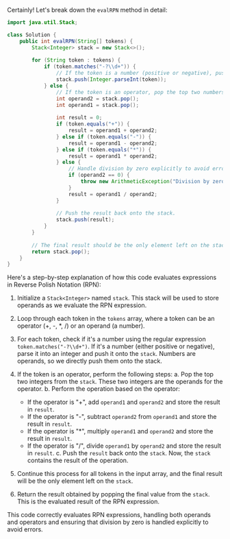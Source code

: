 Certainly! Let's break down the `evalRPN` method in detail:

```java
import java.util.Stack;

class Solution {
    public int evalRPN(String[] tokens) {
        Stack<Integer> stack = new Stack<>();
        
        for (String token : tokens) {
            if (token.matches("-?\\d+")) {
                // If the token is a number (positive or negative), push it onto the stack.
                stack.push(Integer.parseInt(token));
            } else {
                // If the token is an operator, pop the top two numbers from the stack and apply the operator.
                int operand2 = stack.pop();
                int operand1 = stack.pop();
                
                int result = 0;
                if (token.equals("+")) {
                    result = operand1 + operand2;
                } else if (token.equals("-")) {
                    result = operand1 - operand2;
                } else if (token.equals("*")) {
                    result = operand1 * operand2;
                } else {
                    // Handle division by zero explicitly to avoid errors.
                    if (operand2 == 0) {
                        throw new ArithmeticException("Division by zero");
                    }
                    result = operand1 / operand2;
                }
                
                // Push the result back onto the stack.
                stack.push(result);
            }
        }
        
        // The final result should be the only element left on the stack.
        return stack.pop();
    }
}
```

Here's a step-by-step explanation of how this code evaluates expressions in Reverse Polish Notation (RPN):

1. Initialize a `Stack<Integer>` named `stack`. This stack will be used to store operands as we evaluate the RPN expression.

2. Loop through each token in the `tokens` array, where a token can be an operator (+, -, *, /) or an operand (a number).

3. For each token, check if it's a number using the regular expression `token.matches("-?\\d+")`. If it's a number (either positive or negative), parse it into an integer and push it onto the `stack`. Numbers are operands, so we directly push them onto the stack.

4. If the token is an operator, perform the following steps:
   a. Pop the top two integers from the `stack`. These two integers are the operands for the operator.
   b. Perform the operation based on the operator:
    - If the operator is "+", add `operand1` and `operand2` and store the result in `result`.
    - If the operator is "-", subtract `operand2` from `operand1` and store the result in `result`.
    - If the operator is "*", multiply `operand1` and `operand2` and store the result in `result`.
    - If the operator is "/", divide `operand1` by `operand2` and store the result in `result`.
      c. Push the `result` back onto the `stack`. Now, the `stack` contains the result of the operation.

5. Continue this process for all tokens in the input array, and the final result will be the only element left on the `stack`.

6. Return the result obtained by popping the final value from the `stack`. This is the evaluated result of the RPN expression.

This code correctly evaluates RPN expressions, handling both operands and operators and ensuring that division by zero is handled explicitly to avoid errors.